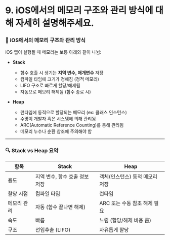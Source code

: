 #  9. iOS에서의 메모리 구조와 관리 방식에 대해 자세히 설명해주세요.


### 📱 iOS에서의 메모리 구조와 관리 방식

iOS 앱이 실행될 때 메모리는 보통 아래와 같이 나뉨:

* **Stack**

  * 함수 호출 시 생기는 **지역 변수, 매개변수** 저장
  * 컴파일 타임에 크기가 정해짐 (정적 메모리)
  * LIFO 구조로 빠르게 할당/해제됨
  * 자동으로 메모리 해제됨 (함수 종료 시)

* **Heap**

  * 런타임에 동적으로 할당되는 메모리 (ex: 클래스 인스턴스)
  * 수명이 개발자 혹은 시스템에 의해 관리됨
  * ARC(Automatic Reference Counting)를 통해 관리됨
  * 메모리 누수나 순환 참조에 주의해야 함

---

### 🔍 Stack vs Heap 요약

| 항목     | Stack              | Heap               |
| ------ | ------------------ | ------------------ |
| 용도     | 지역 변수, 함수 호출 정보 저장 | 객체(인스턴스) 동적 메모리 저장 |
| 할당 시점  | 컴파일 타임             | 런타임                |
| 메모리 관리 | 자동 (함수 끝나면 해제)     | ARC 또는 수동 참조 해제 필요 |
| 속도     | 빠름                 | 느림 (할당/해제 비용 큼)    |
| 구조     | 선입후출 (LIFO)        | 자유롭게 할당            |

